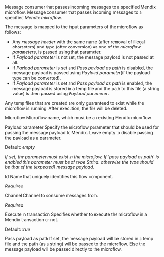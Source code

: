 
Message consumer that passes incoming messages to a specified Mendix microflow.
Message consumer that passes incoming messages to a specified <i>Mendix microflow</i>.

The message is mapped to the input parameters of the microflow as follows:

- Any <i>message header</i> with the same name (after removal of illegal characters) and type (after conversion) as one of the <i>microflow parameters</i>, is passed using that parameter.
- If <i>Payload parameter</i> is not set, the message payload is not passed at all.
- If <i>Payload parameter</i> is set and <i>Pass payload as path</i> is disabled, the message payload is passed using <i>Payload parameter</i>(if the payload type can be converted).
- If <i>Payload parameter</i> is set and <i>Pass payload as path</i> is enabled, the message payload is stored in a temp file and the path to this file (a string value) is then passed using <i>Payload parameter</i>.

Any temp files that are created are only guaranteed to exist while the microflow is running. After execution, the file will be deleted. 


Microflow
Microflow name, which must be an existing Mendix microflow


Payload parameter
Specify the microflow parameter that should be used for passing the message payload to Mendix. 
Leave empty to disable passing the payload as a parameter.

Default: <i> empty </i>

<i>If set, the parameter must exist in the microflow. If 'pass payload as path' is enabled this parameter must be of type String, otherwise the type should be that of the (expected) message payload.</i>


Id
Name that uniquely identifies this flow component.

<i>Required</i>


Channel
Channel to consume messages from.

<i>Required</i>


Execute in transaction
Specifies whether to execute the microflow in a Mendix transaction or not.

Default: <i> true</i>


Pass payload as path
If set, the message payload will be stored in a temp file and the path (as a string) will be passed to the microflow. 
Else the message payload will be passed directly to the microflow.

